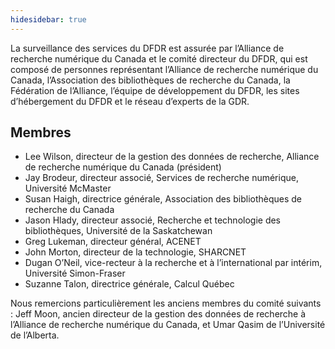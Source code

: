 ```yaml
---
hidesidebar: true
---
```

La surveillance des services du DFDR est assurée par l’Alliance de recherche numérique du Canada et le comité directeur du DFDR, qui est composé de personnes représentant l’Alliance de recherche numérique du Canada, l’Association des bibliothèques de recherche du Canada, la Fédération de l’Alliance, l’équipe de développement du DFDR, les sites d’hébergement du DFDR et le réseau d’experts de la GDR.

## Membres

* Lee Wilson, directeur de la gestion des données de recherche, Alliance de recherche numérique du Canada (président)
* Jay Brodeur, directeur associé, Services de recherche numérique, Université McMaster
* Susan Haigh, directrice générale, Association des bibliothèques de recherche du Canada
* Jason Hlady, directeur associé, Recherche et technologie des bibliothèques, Université de la Saskatchewan
* Greg Lukeman, directeur général, ACENET
* John Morton, directeur de la technologie, SHARCNET
* Dugan O’Neil, vice-recteur à la recherche et à l’international par intérim, Université Simon-Fraser
* Suzanne Talon, directrice générale, Calcul Québec

Nous remercions particulièrement les anciens membres du comité suivants : Jeff Moon, ancien directeur de la gestion des données de recherche à l’Alliance de recherche numérique du Canada, et Umar Qasim de l’Université de l’Alberta.

